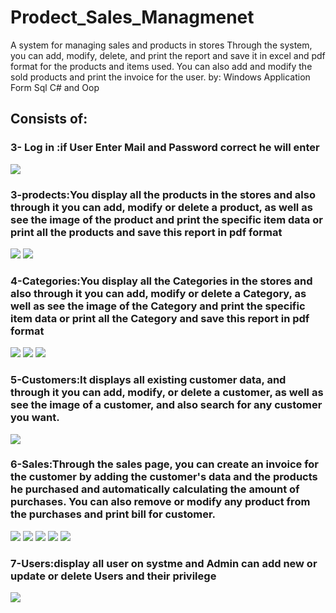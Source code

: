 # Prodect_Sales_Managmenet
 A system for managing sales and products in stores Through the system, you can add, modify, delete, and print the report and save it in excel and pdf format for the products and items used. You can also add and modify the sold products and print the invoice for the user.
by:
Windows Application Form
Sql
C# and Oop


## Consists of:
### 3- Log in :if User Enter Mail and Password correct he will enter 
<img src="https://github.com/Amirsamy2000/image-products-sales/blob/main/1.PNG">

### 3-prodects:You display all the products in the stores and also through it you can add, modify or delete a product, as well as see the image of the product and print the specific item data or print all the products and save this report in pdf format
<img src="https://github.com/Amirsamy2000/image-products-sales/blob/main/2.PNG">
<img src="https://github.com/Amirsamy2000/image-products-sales/blob/main/3.PNG">

### 4-Categories:You display all the Categories in the stores and also through it you can add, modify or delete a Category, as well as see the image of the Category and print the specific item data or print all the Category and save this report in pdf format
<img src="https://github.com/Amirsamy2000/image-products-sales/blob/main/4.PNG">
<img src="https://github.com/Amirsamy2000/image-products-sales/blob/main/5.PNG">
<img src="https://github.com/Amirsamy2000/image-products-sales/blob/main/6.PNG">

### 5-Customers:It displays all existing customer data, and through it you can add, modify, or delete a customer, as well as see the image of a customer, and also search for any customer you want.
<img src="https://github.com/Amirsamy2000/image-products-sales/blob/main/7.PNG">

### 6-Sales:Through the sales page, you can create an invoice for the customer by adding the customer's data and the products he purchased and automatically calculating the amount of purchases. You can also remove or modify any product from the purchases and print bill for customer.
<img src="https://github.com/Amirsamy2000/image-products-sales/blob/main/8.PNG">
<img src="https://github.com/Amirsamy2000/image-products-sales/blob/main/9.PNG">
<img src="https://github.com/Amirsamy2000/image-products-sales/blob/main/11.PNG">
<img src="https://github.com/Amirsamy2000/image-products-sales/blob/main/12.PNG">
<img src="https://github.com/Amirsamy2000/image-products-sales/blob/main/13.PNG">

### 7-Users:display all user on systme and  Admin can add new  or update or delete Users and their privilege
<img src="https://github.com/Amirsamy2000/image-products-sales/blob/main/14.PNG">

